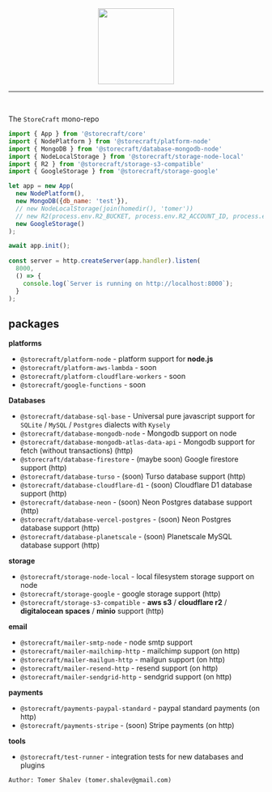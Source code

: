 <div style="text-align:center">
  <img src='https://storecraft.app/storecraft-color.svg' 
       height='150px' />
</div><hr/><br/>

The `StoreCraft` mono-repo

```js
import { App } from '@storecraft/core'
import { NodePlatform } from '@storecraft/platform-node'
import { MongoDB } from '@storecraft/database-mongodb-node'
import { NodeLocalStorage } from '@storecraft/storage-node-local'
import { R2 } from '@storecraft/storage-s3-compatible'
import { GoogleStorage } from '@storecraft/storage-google'

let app = new App(
  new NodePlatform(),
  new MongoDB({db_name: 'test'}),
  // new NodeLocalStorage(join(homedir(), 'tomer'))
  // new R2(process.env.R2_BUCKET, process.env.R2_ACCOUNT_ID, process.env.R2_ACCESS_KEY_ID, process.env.R2_SECRET_ACCESS_KEY )
  new GoogleStorage()
);

await app.init();
 
const server = http.createServer(app.handler).listen(
  8000,
  () => {
    console.log(`Server is running on http://localhost:8000`);
  }
);

```

## packages
**platforms**
- `@storecraft/platform-node` - platform support for **node.js**
- `@storecraft/platform-aws-lambda` - soon
- `@storecraft/platform-cloudflare-workers` - soon
- `@storecraft/google-functions` - soon

**Databases**
- `@storecraft/database-sql-base` - Universal pure javascript support for `SQLite` / `MySQL` / `Postgres` dialects with `Kysely`
- `@storecraft/database-mongodb-node` - Mongodb support on node
- `@storecraft/database-mongodb-atlas-data-api` - Mongodb support for fetch (without transactions) (http)
- `@storecraft/database-firestore` - (maybe soon) Google firestore support (http)
- `@storecraft/database-turso` - (soon) Turso database support (http)
- `@storecraft/database-cloudflare-d1` - (soon) Cloudflare D1 database support (http)
- `@storecraft/database-neon` - (soon) Neon Postgres database support (http)
- `@storecraft/database-vercel-postgres` - (soon) Neon Postgres database support (http)
- `@storecraft/database-planetscale` - (soon) Planetscale MySQL database support (http)

**storage**
- `@storecraft/storage-node-local` - local filesystem storage support on node
- `@storecraft/storage-google` - google storage support (http)
- `@storecraft/storage-s3-compatible` - **aws s3** / **cloudflare r2** / **digitalocean spaces** / **minio** support (http)

**email**
- `@storecraft/mailer-smtp-node` - node smtp support
- `@storecraft/mailer-mailchimp-http` - mailchimp support (on http)
- `@storecraft/mailer-mailgun-http` - mailgun support (on http)
- `@storecraft/mailer-resend-http` - resend support (on http)
- `@storecraft/mailer-sendgrid-http` - sendgrid support (on http)

**payments**
- `@storecraft/payments-paypal-standard` - paypal standard payments (on http)
- `@storecraft/payments-stripe` - (soon) Stripe payments (on http)

**tools**
- `@storecraft/test-runner` - integration tests for new databases and plugins

```text
Author: Tomer Shalev (tomer.shalev@gmail.com)
```
